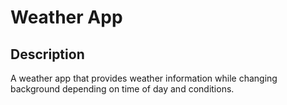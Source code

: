 
# Weather App

## Description

A weather app that provides weather information while changing background depending on time of day and conditions.

